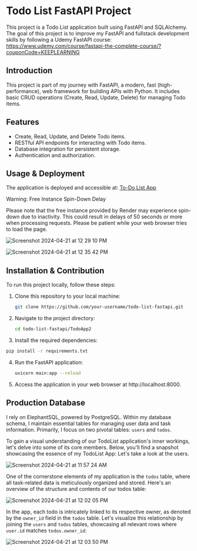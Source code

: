 # Todo List FastAPI Project

This project is a Todo List application built using FastAPI and SQLAlchemy. The goal of this project is to improve my FastAPI and fullstack development skills by following a Udemy FastAPI course: https://www.udemy.com/course/fastapi-the-complete-course/?couponCode=KEEPLEARNING

## Introduction

This project is part of my journey with FastAPI, a modern, fast (high-performance), web framework for building APIs with Python. It includes basic CRUD operations (Create, Read, Update, Delete) for managing Todo items.

## Features

- Create, Read, Update, and Delete Todo items.
- RESTful API endpoints for interacting with Todo items.
- Database integration for persistent storage.
- Authentication and authorization.

## Usage & Deployment

The application is deployed and accessible at: [To-Do List App](https://to-do-list-api-0o37.onrender.com/auth/)

Warning: Free Instance Spin-Down Delay

Please note that the free instance provided by Render may experience spin-down due to inactivity. This could result in delays of 50 seconds or more when processing requests. Please be patient while your web browser tries to load the page.

![Screenshot 2024-04-21 at 12 29 10 PM](https://github.com/oozdal/to-do-list-api/assets/34719109/eafbfe2d-ab6c-4468-8f11-d9ea6846ee99)

![Screenshot 2024-04-21 at 12 35 42 PM](https://github.com/oozdal/to-do-list-api/assets/34719109/c0477ea8-67a2-4909-87bf-47fa9287b75d)

## Installation & Contribution

To run this project locally, follow these steps:

1. Clone this repository to your local machine:
   ```bash
   git clone https://github.com/your-username/todo-list-fastapi.git

2. Navigate to the project directory:
   ```bash
   cd todo-list-fastapi/TodoApp2
   ```
3. Install the required dependencies:
  ```bash
  pip install -r requirements.txt
  ```

4. Run the FastAPI application:
   ```bash
   uvicorn main:app --reload
   ``` 

5. Access the application in your web browser at http://localhost:8000.

## Production Database

I rely on ElephantSQL, powered by PostgreSQL. Within my database schema, I maintain essential tables for managing user data and task information. 
Primarily, I focus on two pivotal tables: `users` and `todos`.

To gain a visual understanding of our TodoList application's inner workings, let's delve into some of its core members. Below, you'll find a snapshot showcasing the essence of my TodoList App:
Let's take a look at the users.

![Screenshot 2024-04-21 at 11 57 24 AM](https://github.com/oozdal/to-do-list-api/assets/34719109/006de07c-a1b1-4fbf-9be7-bfdf57903627)

One of the cornerstone elements of my application is the `todos` table, where all task-related data is meticulously organized and stored. Here's an overview of the structure and contents of our todos table:

![Screenshot 2024-04-21 at 12 02 05 PM](https://github.com/oozdal/to-do-list-api/assets/34719109/69d65e79-3d6e-4e8d-a38a-b6bbe3a00cf2)

In the app, each todo is intricately linked to its respective owner, as denoted by the `owner_id` field in the `todos` table. Let's visualize this relationship by joining the `users` and `todos` tables, showcasing all relevant rows where `user.id` matches `todos.owner_id`:

![Screenshot 2024-04-21 at 12 03 50 PM](https://github.com/oozdal/to-do-list-api/assets/34719109/9787a69f-86fa-466d-819c-a139c9ab61a3)


